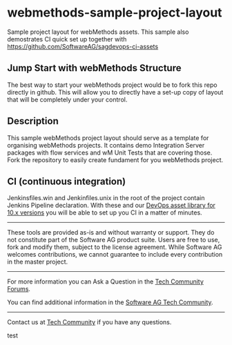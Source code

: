 # webmethods-sample-project-layout

Sample project layout for webMethods assets. This sample also demostrates CI quick set up together with https://github.com/SoftwareAG/sagdevops-ci-assets

## Jump Start with webMethods Structure

The best way to start your webMethods project would be to fork this repo directly in github. This will allow you to directly have a set-up copy of layout that will be completely under your control.

## Description

This sample webMethods project layout should serve as a template for organising webMethods projects. It contains demo Integration Server packages with flow services and wM Unit Tests that are covering those.
Fork the repository to easily create fundament for you webMethods project.

## CI (continuous integration)

Jenkinsfiles.win and Jenkinfiles.unix in the root of the project contain Jenkins Pipeline declaration. With these and our [DevOps asset library for 10.x versions](https://github.com/SoftwareAG/sagdevops-ci-assets) you will be able to set up you CI in a matter of minutes.

---

These tools are provided as-is and without warranty or support. They do not constitute part of the Software AG product suite. Users are free to use, fork and modify them, subject to the license agreement. While Software AG welcomes contributions, we cannot guarantee to include every contribution in the master project.

---

For more information you can Ask a Question in the [Tech Community Forums](https://tech.forums.softwareag.com/tags/c/forum/1/webmethods).

You can find additional information in the [Software AG Tech Community](https://tech.forums.softwareag.com/tag/webmethods).

---

Contact us at [Tech Community](mailto:technologycommunity@softwareag.com?subject=Github/SoftwareAG) if you have any questions.

test
